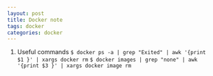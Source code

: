 ```yaml
---
layout: post
title: Docker note
tags: docker
categories: docker
---
```


1. Useful commands
<code>$ docker ps -a | grep "Exited" | awk '{print $1 }' | xargs docker rm</code>
<code>$ docker images | grep "none" | awk '{print $3 }' | xargs docker image rm</code>

